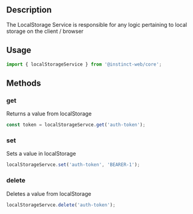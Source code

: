 ## Description
The LocalStorage Service is responsible for any logic pertaining to local storage on the client / browser

## Usage
```typescript
import { localStorageService } from '@instinct-web/core';
```
## Methods

### get
Returns a value from localStorage
```typescript
const token = localStorageServce.get('auth-token');
```

### set
Sets a value in localStorage

```typescript
localStorageServce.set('auth-token', 'BEARER-1');
```

### delete
Deletes a value from localStorage
```typescript
localStorageServce.delete('auth-token');
```
